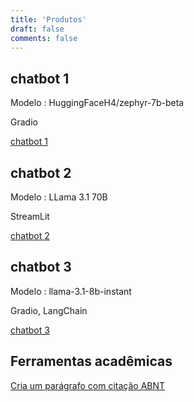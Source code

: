 ```yaml
---
title: 'Produtos'
draft: false
comments: false
---
```


## chatbot 1

Modelo : HuggingFaceH4/zephyr-7b-beta

Gradio

[chatbot 1](https://giseldo-simple-chatbot.hf.space)

## chatbot 2

Modelo : LLama 3.1 70B

StreamLit

[chatbot 2](https://giseldo-chattj.hf.space)

## chatbot 3

Modelo : llama-3.1-8b-instant

Gradio, LangChain

[chatbot 3](https://giseldo-chattj.hf.space)
      
## Ferramentas acadêmicas
[Cria um parágrafo com citação ABNT](https://giseldo-neochatbotoneshot.hf.space)
